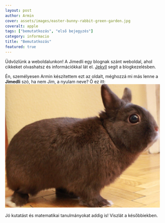```yaml
---
layout: post
author: Armin
cover: assets/images/easter-bunny-rabbit-green-garden.jpg
coveralt: apple
tags: ["bemutatkozás", "első bejegyzés"]
category: informacio
title: "Bemutatkozás"
featured: true
---
```

Üdvözlünk a weboldalunkon! A Jimedli egy blognak szánt weboldal, ahol cikkeket olvashatsz és információkkal lát el. <a href="https://jekyllrb.com/" class="no-change-link">Jekyll</a> segít a blogkezelésben.

Én, személyesen Armin készítettem ezt az oldalt, méghozzá mi más lenne a <span style="color: var(--brand-blue); font-weight: 700">Jimedli</span> szó, ha nem Jim, a nyulam neve? Ő ez itt:
![Jim nyuszi](assets/images/Jim_nyuszi.jpg)

Jó kutatást és matematikai tanulmányokat addig is! Viszlát a későbbiekben.